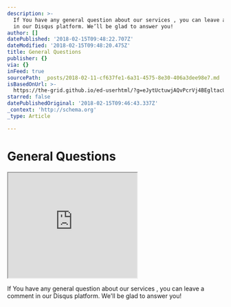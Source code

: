 ```yaml
---
description: >-
  If You have any general question about our services , you can leave a comment
  in our Disqus platform. We’ll be glad to answer you!
author: []
datePublished: '2018-02-15T09:48:22.707Z'
dateModified: '2018-02-15T09:48:20.475Z'
title: General Questions
publisher: {}
via: {}
inFeed: true
sourcePath: _posts/2018-02-11-cf637fe1-6a31-4575-8e30-406a3dee98e7.md
isBasedOnUrl: >-
  https://the-grid.github.io/ed-userhtml/?g=eJytUctuwjAQvPcrVj4BEgltacUjSaVSIdGqEhKH9oaMYxIjx7ayDiYg_r0uIARceultd2d2POON0FAFaGvJY5IKNJLWA6UVH5Kk1WpF4S-e3EXISmEs2Np4nuUbG67omh6nBCRVWUUzD11ORRoTo-oNfxPIKsSJfUcCWLKY5NYaHIShcy44UALMaapdwHQRTm92ghUakngrB91_MzNRwov3evfP3T5JbFnDDta0hK1ZuLnjiy-RZtyOpODKfvAaYiBqvBp_B5-PnS7bjjvmSfRl5zUjw8PetbqnK-7gOkujObyhBcK7aJCTCw_vgVHLcmjwJuz2F6GVPpURhbzkyz8-8fxC23eFj9DGGi0vXipbzFFXJeOxc2ykUz7zJ56WutBWaPVAoOQyJkovtZTakcRDS47oMSphdBSD2UEsCqm_y9nZD8hS0p0
starred: false
datePublishedOriginal: '2018-02-15T09:46:43.337Z'
_context: 'http://schema.org'
_type: Article

---
```

# General Questions

<iframe src="https://the-grid.github.io/ed-userhtml/?g=eJytUctuwjAQvPcrVj4BEgltacUjSaVSIdGqEhKH9oaMYxIjx7ayDiYg_r0uIARceultd2d2POON0FAFaGvJY5IKNJLWA6UVH5Kk1WpF4S-e3EXISmEs2Np4nuUbG67omh6nBCRVWUUzD11ORRoTo-oNfxPIKsSJfUcCWLKY5NYaHIShcy44UALMaapdwHQRTm92ghUakngrB91_MzNRwov3evfP3T5JbFnDDta0hK1ZuLnjiy-RZtyOpODKfvAaYiBqvBp_B5-PnS7bjjvmSfRl5zUjw8PetbqnK-7gOkujObyhBcK7aJCTCw_vgVHLcmjwJuz2F6GVPpURhbzkyz8-8fxC23eFj9DGGi0vXipbzFFXJeOxc2ykUz7zJ56WutBWaPVAoOQyJkovtZTakcRDS47oMSphdBSD2UEsCqm_y9nZD8hS0p0" height="244" style=""></iframe>

If You have any general question about our services , you can leave a comment in our Disqus platform. We'll be glad to answer you!